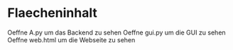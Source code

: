 # Flaecheninhalt
Oeffne A.py um das Backend zu sehen
Oeffne gui.py um die GUI zu sehen
Oeffne web.html um die Webseite zu sehen
